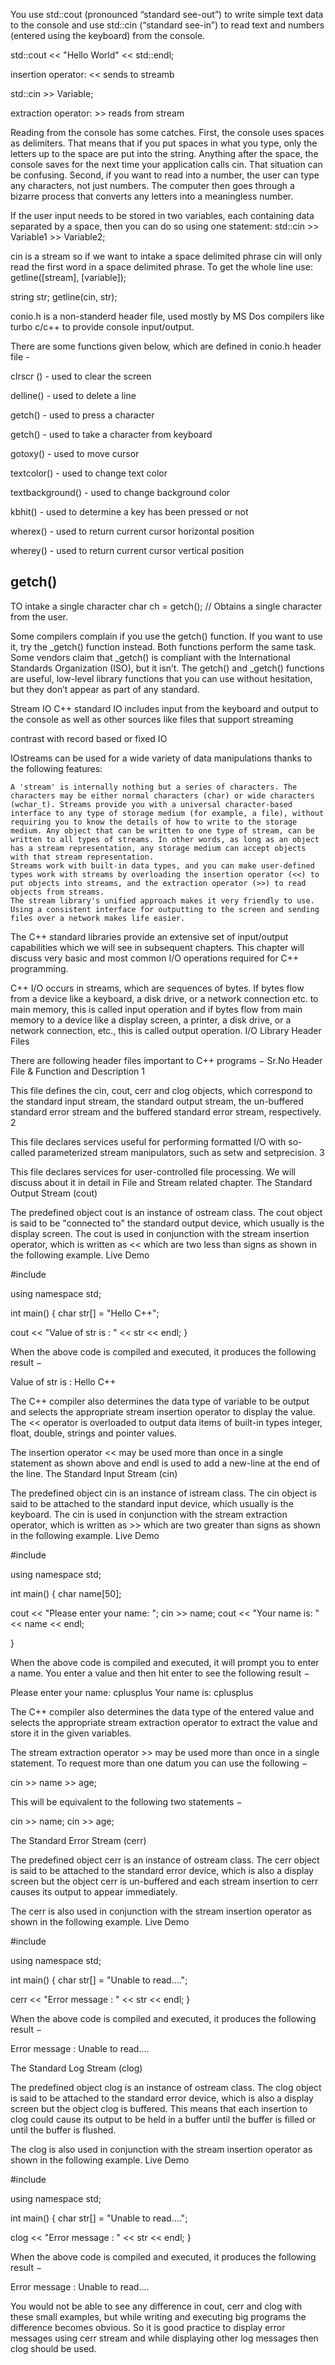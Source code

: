 

You use std::cout (pronounced “standard see-out”) to write simple text data to the
console and use std::cin (“standard see-in”) to read text and numbers (entered using the
keyboard) from the console.

std::cout << "Hello World" << std::endl;

insertion operator: << sends to streamb

std::cin >> Variable;

extraction operator: >> reads from stream


Reading from the console has some catches. First, the console uses spaces
as delimiters. That means that if you put spaces in what you type, only the
letters up to the space are put into the string. Anything after the space, the
console saves for the next time your application calls cin. That situation can
be confusing. Second, if you want to read into a number, the user can type
any characters, not just numbers. The computer then goes through a bizarre
process that converts any letters into a meaningless number.

If the user input
needs to be stored in two variables, each containing data separated by a space, then you
can do so using one statement:
std::cin >> Variable1 >> Variable2;

cin is a stream so if we want to intake a space delimited phrase cin will only read the first word in a space delimited phrase. To get the whole line use:
getline([stream], [variable]);

string str;
getline(cin, str);



conio.h is a non-standerd header file, used mostly by MS Dos compilers like turbo c/c++ to provide console input/output.

There are some functions given below, which are defined in conio.h header file -

clrscr () - used to clear the screen

delline() - used to delete a line

getch() - used to press a character

getch() - used to take a character from keyboard

gotoxy() - used to move cursor

textcolor() - used to change text color

textbackground() - used to change background color

kbhit() - used to determine a key has been pressed or not

wherex() - used to return current cursor horizontal position

wherey() - used to return current cursor vertical position


## getch()
TO intake a single character
char ch = getch(); // Obtains a single character from the user.

Some compilers complain if you use the
getch() function. If you want to use it, try
the _getch() function instead. Both functions perform the same task. Some vendors
claim that _getch() is compliant with the
International Standards Organization (ISO), but
it isn’t. The getch() and _getch() functions are useful, low-level library functions that
you can use without hesitation, but they don’t
appear as part of any standard. 








Stream IO
C++ standard IO includes input from the keyboard and output to the console as well as other sources like files that support streaming

contrast with record based  or fixed IO

IOstreams can be used for a wide variety of data manipulations thanks to the following features:

    A 'stream' is internally nothing but a series of characters. The characters may be either normal characters (char) or wide characters (wchar_t). Streams provide you with a universal character-based interface to any type of storage medium (for example, a file), without requiring you to know the details of how to write to the storage medium. Any object that can be written to one type of stream, can be written to all types of streams. In other words, as long as an object has a stream representation, any storage medium can accept objects with that stream representation.
    Streams work with built-in data types, and you can make user-defined types work with streams by overloading the insertion operator (<<) to put objects into streams, and the extraction operator (>>) to read objects from streams.
    The stream library's unified approach makes it very friendly to use. Using a consistent interface for outputting to the screen and sending files over a network makes life easier.



The C++ standard libraries provide an extensive set of input/output capabilities which we will see in subsequent chapters. This chapter will discuss very basic and most common I/O operations required for C++ programming.

C++ I/O occurs in streams, which are sequences of bytes. If bytes flow from a device like a keyboard, a disk drive, or a network connection etc. to main memory, this is called input operation and if bytes flow from main memory to a device like a display screen, a printer, a disk drive, or a network connection, etc., this is called output operation.
I/O Library Header Files

There are following header files important to C++ programs −
Sr.No 	Header File & Function and Description
1 	

<iostream>

This file defines the cin, cout, cerr and clog objects, which correspond to the standard input stream, the standard output stream, the un-buffered standard error stream and the buffered standard error stream, respectively.
2 	

<iomanip>

This file declares services useful for performing formatted I/O with so-called parameterized stream manipulators, such as setw and setprecision.
3 	

<fstream>

This file declares services for user-controlled file processing. We will discuss about it in detail in File and Stream related chapter.
The Standard Output Stream (cout)

The predefined object cout is an instance of ostream class. The cout object is said to be "connected to" the standard output device, which usually is the display screen. The cout is used in conjunction with the stream insertion operator, which is written as << which are two less than signs as shown in the following example.
Live Demo

#include <iostream>

using namespace std;

int main() {
   char str[] = "Hello C++";

   cout << "Value of str is : " << str << endl;
}

When the above code is compiled and executed, it produces the following result −

Value of str is : Hello C++

The C++ compiler also determines the data type of variable to be output and selects the appropriate stream insertion operator to display the value. The << operator is overloaded to output data items of built-in types integer, float, double, strings and pointer values.

The insertion operator << may be used more than once in a single statement as shown above and endl is used to add a new-line at the end of the line.
The Standard Input Stream (cin)

The predefined object cin is an instance of istream class. The cin object is said to be attached to the standard input device, which usually is the keyboard. The cin is used in conjunction with the stream extraction operator, which is written as >> which are two greater than signs as shown in the following example.
Live Demo

#include <iostream>

using namespace std;

int main() {
   char name[50];

   cout << "Please enter your name: ";
   cin >> name;
   cout << "Your name is: " << name << endl;

}

When the above code is compiled and executed, it will prompt you to enter a name. You enter a value and then hit enter to see the following result −

Please enter your name: cplusplus
Your name is: cplusplus

The C++ compiler also determines the data type of the entered value and selects the appropriate stream extraction operator to extract the value and store it in the given variables.

The stream extraction operator >> may be used more than once in a single statement. To request more than one datum you can use the following −

cin >> name >> age;

This will be equivalent to the following two statements −

cin >> name;
cin >> age;

The Standard Error Stream (cerr)

The predefined object cerr is an instance of ostream class. The cerr object is said to be attached to the standard error device, which is also a display screen but the object cerr is un-buffered and each stream insertion to cerr causes its output to appear immediately.

The cerr is also used in conjunction with the stream insertion operator as shown in the following example.
Live Demo

#include <iostream>

using namespace std;

int main() {
   char str[] = "Unable to read....";

   cerr << "Error message : " << str << endl;
}

When the above code is compiled and executed, it produces the following result −

Error message : Unable to read....

The Standard Log Stream (clog)

The predefined object clog is an instance of ostream class. The clog object is said to be attached to the standard error device, which is also a display screen but the object clog is buffered. This means that each insertion to clog could cause its output to be held in a buffer until the buffer is filled or until the buffer is flushed.

The clog is also used in conjunction with the stream insertion operator as shown in the following example.
Live Demo

#include <iostream>

using namespace std;

int main() {
   char str[] = "Unable to read....";

   clog << "Error message : " << str << endl;
}

When the above code is compiled and executed, it produces the following result −

Error message : Unable to read....

You would not be able to see any difference in cout, cerr and clog with these small examples, but while writing and executing big programs the difference becomes obvious. So it is good practice to display error messages using cerr stream and while displaying other log messages then clog should be used.
